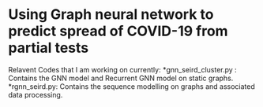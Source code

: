 # Using Graph neural network to predict spread of COVID-19 from partial tests
Relavent Codes that I am working on currently:
*gnn_seird_cluster.py : Contains the GNN model and Recurrent GNN model on static graphs.
*rgnn_seird.py: Contains the sequence modelling on graphs and associated data processing.